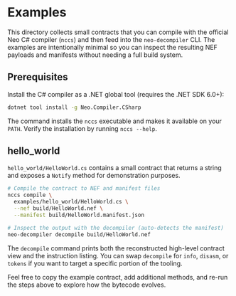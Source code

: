 # Examples

This directory collects small contracts that you can compile with the official
Neo C# compiler (`nccs`) and then feed into the `neo-decompiler` CLI. The
examples are intentionally minimal so you can inspect the resulting NEF payloads
and manifests without needing a full build system.

## Prerequisites

Install the C# compiler as a .NET global tool (requires the .NET SDK 6.0+):

```bash
dotnet tool install -g Neo.Compiler.CSharp
```

The command installs the `nccs` executable and makes it available on your
`PATH`. Verify the installation by running `nccs --help`.

## hello_world

`hello_world/HelloWorld.cs` contains a small contract that returns a string and
exposes a `Notify` method for demonstration purposes.

```bash
# Compile the contract to NEF and manifest files
nccs compile \
  examples/hello_world/HelloWorld.cs \
  --nef build/HelloWorld.nef \
  --manifest build/HelloWorld.manifest.json

# Inspect the output with the decompiler (auto-detects the manifest)
neo-decompiler decompile build/HelloWorld.nef
```

The `decompile` command prints both the reconstructed high-level contract view
and the instruction listing. You can swap `decompile` for `info`, `disasm`, or
`tokens` if you want to target a specific portion of the tooling.

Feel free to copy the example contract, add additional methods, and re-run the
steps above to explore how the bytecode evolves.
